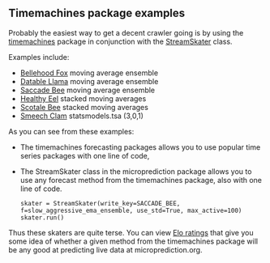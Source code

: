 
## Timemachines package examples

Probably the easiest way to get a decent crawler going is by using the [timemachines](https://github.com/microprediction/timemachines) package in conjunction with the [StreamSkater](https://github.com/microprediction/microprediction/blob/master/microprediction/streamskater.py) class. 

Examples include:
 
 - [Bellehood Fox](https://github.com/microprediction/microprediction/blob/master/crawler_skater_examples/bellehood_fox.py) moving average ensemble
 - [Datable Llama](https://github.com/microprediction/microprediction/blob/master/crawler_skater_examples/datable_llama.py) moving average ensemble
 - [Saccade Bee](https://github.com/microprediction/microprediction/blob/master/crawler_skater_examples/saccade_bee.py) moving average ensemble
 - [Healthy Eel](https://github.com/microprediction/microprediction/blob/master/crawler_skater_examples/healthy_eel.py) stacked moving averages
 - [Scotale Bee](https://github.com/microprediction/microprediction/blob/master/crawler_skater_examples/scotale_bee.py) stacked moving averages
 - [Smeech Clam](https://github.com/microprediction/microprediction/blob/master/crawler_skater_examples/smeech_clam.py) statsmodels.tsa (3,0,1)

As you can see from these examples:
- The timemachines forecasting packages allows you to use popular time series packages with one line of code, 
- The StreamSkater class in the microprediction package allows you to use any forecast method from the timemachines package, also with one line of code. 

      skater = StreamSkater(write_key=SACCADE_BEE, f=slow_aggressive_ema_ensemble, use_std=True, max_active=100)
      skater.run()

Thus these skaters are quite terse. You can view [Elo ratings](https://microprediction.github.io/timeseries-elo-ratings/html_leaderboards/univariate-k_003.html) that give you some idea of whether a given method from the timemachines package will be any good at predicting live data at microprediction.org. 
